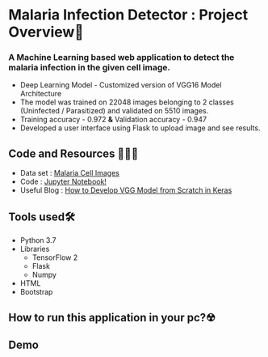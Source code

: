 # Malaria Infection Detector : Project Overview🎯
### A Machine Learning based web application to detect the malaria infection in the given cell image.
 - Deep Learning Model - Customized version of VGG16 Model Architecture
 - The model was trained on 22048 images belonging to 2 classes (Uninfected / Parasitized) and validated on 5510 images.
 - Training accuracy - 0.972 **&** Validation accuracy - 0.947
 - Developed a user interface using Flask to upload image and see results.

## Code and Resources 👨🏻‍💻
  - Data set : [Malaria Cell Images](https://www.kaggle.com/iarunava/cell-images-for-detecting-malaria)
  - Code : [Jupyter Notebook!](https://www.kaggle.com/ashokkumarpalivela/malaria-detection-app-with-tensorflow-2)
  - Useful Blog : [How to Develop VGG Model from Scratch in Keras](https://machinelearningmastery.com/how-to-implement-major-architecture-innovations-for-convolutional-neural-networks/)

## Tools used🛠
 - Python 3.7
 - Libraries
   - TensorFlow 2
   - Flask
   - Numpy
 - HTML
 - Bootstrap
 
 ## How to run this application in your pc?☢


## Demo
